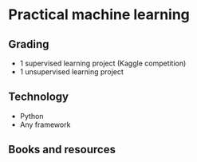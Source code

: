 Practical machine learning
===

## Grading
* 1 supervised learning project (Kaggle competition)
* 1 unsupervised learning project

## Technology
* Python
* Any framework

## Books and resources